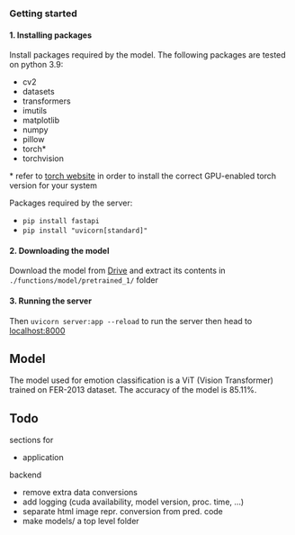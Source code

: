 
### Getting started


#### 1. Installing packages
Install packages required by the model.
The following packages are tested on python 3.9:
* cv2
* datasets
* transformers
* imutils
* matplotlib
* numpy
* pillow
* torch*
* torchvision

\* refer to [torch website](https://pytorch.org/) in order to install the correct GPU-enabled torch version for your system <br>

Packages required by the server:
* `pip install fastapi`
* `pip install "uvicorn[standard]"`

#### 2. Downloading the model
Download the model from [Drive](https://drive.google.com/file/d/14ISB2cFMf_PbLKmWrXTdBBJs0BMYQYqn/view?usp=sharing) and extract its contents in `./functions/model/pretrained_1/` folder

#### 3. Running the server
Then `uvicorn server:app --reload` to run the server then head to [localhost:8000](localhost:8000)

## Model
The model used for emotion classification is a ViT (Vision Transformer) trained on FER-2013 dataset. The accuracy of the model is 85.11%.

## Todo
sections for
* application

backend
* remove extra data conversions
* add logging (cuda availability, model version, proc. time, ...)
* separate html image repr. conversion from pred. code
* make models/ a top level folder
